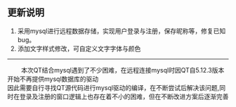 更新说明
---
1. 采用mysql进行远程数据存储，实现用户登录与注册，保存昵称等，修复已知bug。
2. 添加文字样式修改，可自定义文字字体与颜色

---
&nbsp;&nbsp;&nbsp;&nbsp;&nbsp;&nbsp;&nbsp;&nbsp;本次QT结合mysql遇到了不少困难，在远程连接mysql时因QT自5.12.3版本开始不再提供mysql数据库的驱动  
因此需要自行寻找QT源代码进行mysql驱动的编译，在不断尝试后解决该问题,同时在登录及注册的窗口逻辑上也存在着不小的困难，但在不断改进方案后逐渐完善
